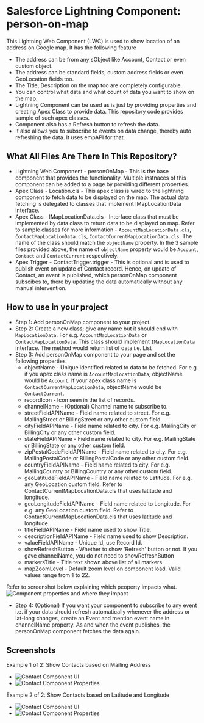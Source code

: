 # Salesforce Lightning Component: person-on-map 

This Lightning Web Component (LWC) is used to show location of an address on Google map. It has the following feature
- The address can be from any sObject like Account, Contact or even custom object. 
- The address can be standard fields, custom address fields or even GeoLocation fieids too.
- The Title, Description on the map too are completely configurable.
- You can control what data and what count of data you want to show on the map.
- Lightning Component can be used as is just by providing properties and creating Apex Class to provide data. This repository code provides sample of such apex classes.
- Component also has a Refresh button to refresh the data.
- It also allows you to subscribe to events on data change, thereby auto refreshing the data. It uses empAPI for that.

## What All Files Are There In This Repository?

- Lightning Web Component - personOnMap - This is the base component that provides the functionality. Multiple instnaces of this component can be added to a page by providing different properties.
- Apex Class - Location.cls - This apex class is wired to the lightning component to fetch data to be displayed on the map. The actual data fetching is delegated to classes that implement IMapLocationData interface.
- Apex Class - IMapLocationData.cls - Interface class that must be implemented by data class to return data to be displayed on map. Refer to sample classes for more information -  `AccountMapLocationData.cls`, `ContactMapLocationData.cls`, `ContactCurrentMapLocationData.cls`. The name of the class should match the `objectName` property. In the 3 sample files provided above, the name of `objectName` property would be `Account`, `Contact` and `ContactCurrent` respectively.
- Apex Trigger -  ContactTrigger.trigger - This is optional and is used to publish event on update of Contact record. Hence, on update of Contact, an event is published, which personOnMap component subscibes to, there by updating the data automatically without any manual intervention.

## How to use in your project

* Step 1: Add personOnMap component to your project.
* Step 2: Create a new class; give any name but it should end with `MapLocationData`. For e.g. `AccountMapLocationData` or `ContactMapLocationData`. This class should implement `IMapLocationData` interface. The method would return list of data i.e. List<SObject>
* Step 3: Add personOnMap component to your page and set the following properties
    * objectName - Unique identified related to data to be fetched. For e.g. if you apex class name is `AccountMapLocationData`, objectName would be `Account`. If your apex class name is `ContactCurrentMapLocationData`, objectName would be `ContactCurrent`.
    * recordIcon - Icon seen in the list of records.
    * channelName - (Optional) Channel name to subscribe to.
    * streetFieldAPIName - Field name related to street. For e.g. MailingStreet or BillingStreet or any other custom field.
    * cityFieldAPIName - Field name related to city. For e.g. MailingCity or BillingCity or any other custom field.
    * stateFieldAPIName - Field name related to city. For e.g. MailingState or BillingState or any other custom field.
    * zipPostalCodeFieldAPIName - Field name related to city. For e.g. MailingPostalCode or BillingPostalCode or any other custom field.
    * countryFieldAPIName - Field name related to city. For e.g. MailingCountry or BillingCountry or any other custom field.
    * geoLatitudeFieldAPIName - Field name related to Latitude. For e.g. any GeoLocation custom field. Refer to ContactCurrentMapLocationData.cls that uses latitude and longitude.
    * geoLongitudeFieldAPIName - Field name related to Longitude. For e.g. any GeoLocation custom field. Refer to ContactCurrentMapLocationData.cls that uses latitude and longitude.
    * titleFieldAPIName - Field name used to show Title.
    * descriptionFieldAPIName - Field name used to show Description.
    * valueFieldAPIName - Unique Id, use Record Id.
    * showRefreshButton - Whether to show 'Refresh' button or not. If you gave channelName, you do not need to showRefreshButton
    * markersTitle - Title text shown above list of all markers
    * mapZoomLevel - Default zoom level on component load. Valid values range from 1 to 22.

Refer to screenshot below explaining which peoperty impacts what.
![Component properties and where they impact](https://raw.githubusercontent.com/hpreets/sfdc_lightning_map/master/screenshots/personOnMap__properties.png)


* Step 4: (Optional) If you want your component to subscribe to any event i.e. if your data should refresh automatically whenever the address or lat-long changes, create an Event and mention event name in channelName property. As and when the event publishes, the personOnMap component fetches the data again.

## Screenshots

Example 1 of 2: Show Contacts based on Mailing Address
* ![Contact Component UI](https://raw.githubusercontent.com/hpreets/sfdc_lightning_map/master/screenshots/personOnMap__Contact.png)
* ![Contact Component Properties](https://raw.githubusercontent.com/hpreets/sfdc_lightning_map/master/screenshots/personOnMap__ContactProperties.png)

Example 2 of 2: Show Contacts based on Latitude and Longitude
* ![Contact Component UI](https://raw.githubusercontent.com/hpreets/sfdc_lightning_map/master/screenshots/personOnMap__ContactCurrent.png)
* ![Contact Component Properties](https://raw.githubusercontent.com/hpreets/sfdc_lightning_map/master/screenshots/personOnMap__ContactCurrentProperties.png )